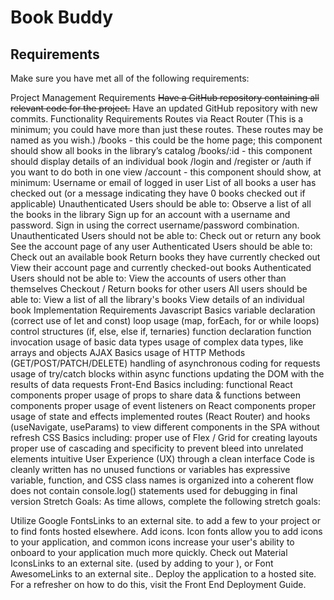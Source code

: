 # Book Buddy


## Requirements
Make sure you have met all of the following requirements:

Project Management Requirements
~~Have a GitHub repository containing all relevant code for the project.~~
Have an updated GitHub repository with new commits.
Functionality Requirements
Routes via React Router (This is a minimum; you could have more than just these routes. These routes may be named as you wish.)
/books - this could be the home page; this component should show all books in the library’s catalog
/books/:id  - this component should display details of an individual book
/login and /register or /auth if you want to do both in one view
/account  - this component should show, at minimum:
Username or email of logged in user
List of all books a user has checked out (or a message indicating they have 0 books checked out if applicable)
Unauthenticated Users should be able to:
Observe a list of all the books in the library
Sign up for an account with a username and password.
Sign in using the correct username/password combination.
Unauthenticated Users should not be able to:
Check out or return any book
See the account page of any user
Authenticated Users should be able to:
Check out an available book
Return books they have currently checked out
View their account page and currently checked-out books
Authenticated Users should not be able to:
View the accounts of users other than themselves
Checkout / Return books for other users
All users should be able to:
View a list of all the library's books
View details of an individual book
Implementation Requirements
Javascript Basics
variable declaration (correct use of let and const)
loop usage (map, forEach, for or while loops)
control structures (if, else, else if, ternaries)
function declaration
function invocation
usage of basic data types
usage of complex data types, like arrays and objects
AJAX Basics
usage of HTTP Methods (GET/POST/PATCH/DELETE)
handling of asynchronous coding for requests
usage of try/catch blocks within async functions
updating the DOM with the results of data requests
Front-End Basics including:
functional React components
proper usage of props to share data & functions between components
proper usage of event listeners on React components
proper usage of state and effects
implemented routes (React Router) and hooks (useNavigate, useParams) to view different components in the SPA without refresh
CSS Basics including:
proper use of Flex / Grid for creating layouts
proper use of cascading and specificity to prevent bleed into unrelated elements
intuitive User Experience (UX) through a clean interface
Code
is cleanly written
has no unused functions or variables
has expressive variable, function, and CSS class names
is organized into a coherent flow
does not contain console.log() statements used for debugging in final version
Stretch Goals:
As time allows, complete the following stretch goals:

Utilize Google FontsLinks to an external site. to add a few to your project or to find fonts hosted elsewhere.
Add icons. Icon fonts allow you to add icons to your application, and common icons increase your user's ability to onboard to your application much more quickly. Check out Material IconsLinks to an external site. (used by adding <link rel="stylesheet" href="https://fonts.googleapis.com/icon?family=Material+Icons" /> to your <head>), or Font AwesomeLinks to an external site..
Deploy the application to a hosted site.  For a refresher on how to do this, visit the Front End Deployment Guide.
